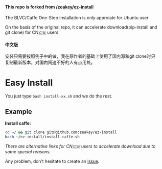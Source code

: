 #### This repo is forked from [/zeakey/ez-install](https://github.com/Hzzone/ez-install)

The BLVC/Caffe One-Step installation is only approiate for Ubuntu user

​On the basis of the original repo, it can accelerate download(pip-install and git clone) for CN:cn: users

#### 中文版

安装只需要按照例子中的做，我在原作者的基础上使用了国内源和git clone时只复制最新版本，对国内网速不好的人有点用处。

# Easy Install

You just type `bash install-xx.sh` and we do the rest.

## Example
**Install caffe:**
```bash
cd ~/ && git clone git@github.com:zeakey/ez-install
bash ~/ez-install/install-caffe.sh
```

​*There are alternative links for CN:cn: users to accelerate download due to some special reasons.*

Any problem, don't hesitate to create an [Issue](https://github.com/zeakey/ez-install/issues).
